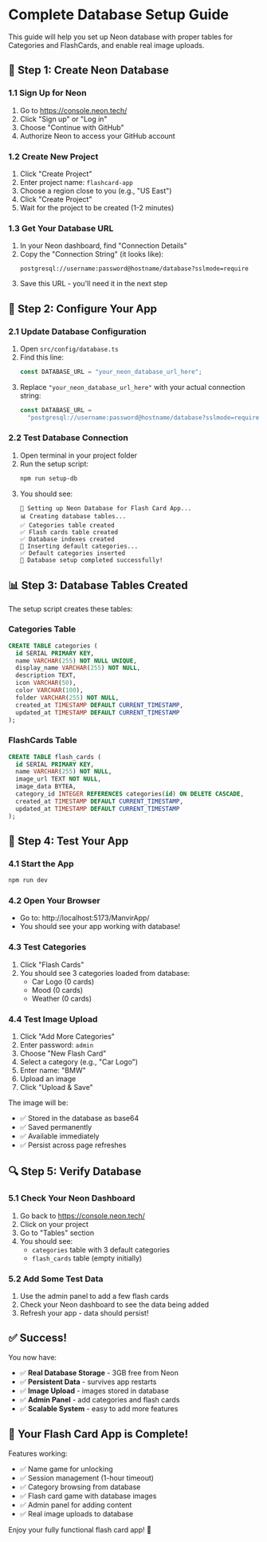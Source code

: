 # Complete Database Setup Guide

This guide will help you set up Neon database with proper tables for Categories and FlashCards, and enable real image uploads.

## 🚀 Step 1: Create Neon Database

### 1.1 Sign Up for Neon

1. Go to https://console.neon.tech/
2. Click "Sign up" or "Log in"
3. Choose "Continue with GitHub"
4. Authorize Neon to access your GitHub account

### 1.2 Create New Project

1. Click "Create Project"
2. Enter project name: `flashcard-app`
3. Choose a region close to you (e.g., "US East")
4. Click "Create Project"
5. Wait for the project to be created (1-2 minutes)

### 1.3 Get Your Database URL

1. In your Neon dashboard, find "Connection Details"
2. Copy the "Connection String" (it looks like):
   ```
   postgresql://username:password@hostname/database?sslmode=require
   ```
3. Save this URL - you'll need it in the next step

## 🔧 Step 2: Configure Your App

### 2.1 Update Database Configuration

1. Open `src/config/database.ts`
2. Find this line:
   ```typescript
   const DATABASE_URL = "your_neon_database_url_here";
   ```
3. Replace `"your_neon_database_url_here"` with your actual connection string:
   ```typescript
   const DATABASE_URL =
     "postgresql://username:password@hostname/database?sslmode=require";
   ```

### 2.2 Test Database Connection

1. Open terminal in your project folder
2. Run the setup script:
   ```bash
   npm run setup-db
   ```
3. You should see:
   ```
   🚀 Setting up Neon Database for Flash Card App...
   📊 Creating database tables...
   ✅ Categories table created
   ✅ Flash cards table created
   ✅ Database indexes created
   📝 Inserting default categories...
   ✅ Default categories inserted
   🎉 Database setup completed successfully!
   ```

## 📊 Step 3: Database Tables Created

The setup script creates these tables:

### Categories Table

```sql
CREATE TABLE categories (
  id SERIAL PRIMARY KEY,
  name VARCHAR(255) NOT NULL UNIQUE,
  display_name VARCHAR(255) NOT NULL,
  description TEXT,
  icon VARCHAR(50),
  color VARCHAR(100),
  folder VARCHAR(255) NOT NULL,
  created_at TIMESTAMP DEFAULT CURRENT_TIMESTAMP,
  updated_at TIMESTAMP DEFAULT CURRENT_TIMESTAMP
);
```

### FlashCards Table

```sql
CREATE TABLE flash_cards (
  id SERIAL PRIMARY KEY,
  name VARCHAR(255) NOT NULL,
  image_url TEXT NOT NULL,
  image_data BYTEA,
  category_id INTEGER REFERENCES categories(id) ON DELETE CASCADE,
  created_at TIMESTAMP DEFAULT CURRENT_TIMESTAMP,
  updated_at TIMESTAMP DEFAULT CURRENT_TIMESTAMP
);
```

## 🎯 Step 4: Test Your App

### 4.1 Start the App

```bash
npm run dev
```

### 4.2 Open Your Browser

- Go to: http://localhost:5173/ManvirApp/
- You should see your app working with database!

### 4.3 Test Categories

1. Click "Flash Cards"
2. You should see 3 categories loaded from database:
   - Car Logo (0 cards)
   - Mood (0 cards)
   - Weather (0 cards)

### 4.4 Test Image Upload

1. Click "Add More Categories"
2. Enter password: `admin`
3. Choose "New Flash Card"
4. Select a category (e.g., "Car Logo")
5. Enter name: "BMW"
6. Upload an image
7. Click "Upload & Save"

The image will be:

- ✅ Stored in the database as base64
- ✅ Saved permanently
- ✅ Available immediately
- ✅ Persist across page refreshes

## 🔍 Step 5: Verify Database

### 5.1 Check Your Neon Dashboard

1. Go back to https://console.neon.tech/
2. Click on your project
3. Go to "Tables" section
4. You should see:
   - `categories` table with 3 default categories
   - `flash_cards` table (empty initially)

### 5.2 Add Some Test Data

1. Use the admin panel to add a few flash cards
2. Check your Neon dashboard to see the data being added
3. Refresh your app - data should persist!

## ✅ Success!

You now have:

- ✅ **Real Database Storage** - 3GB free from Neon
- ✅ **Persistent Data** - survives app restarts
- ✅ **Image Upload** - images stored in database
- ✅ **Admin Panel** - add categories and flash cards
- ✅ **Scalable System** - easy to add more features

## 🎉 Your Flash Card App is Complete!

Features working:

- ✅ Name game for unlocking
- ✅ Session management (1-hour timeout)
- ✅ Category browsing from database
- ✅ Flash card game with database images
- ✅ Admin panel for adding content
- ✅ Real image uploads to database

Enjoy your fully functional flash card app! 🚀
